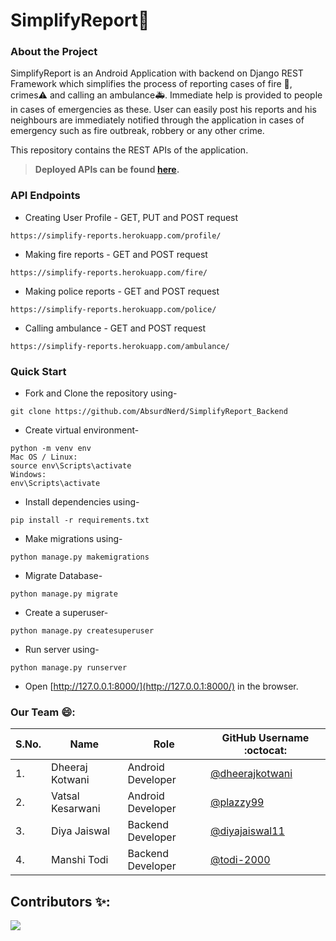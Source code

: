 # SimplifyReport📢

### About the Project
SimplifyReport is an Android Application with backend on Django REST Framework which simplifies the process of reporting cases of fire 🧯, crimes⚠️ and calling an ambulance🚑.
Immediate help is provided to people in cases of emergencies as these. User can easily post his reports and his neighbours are immediately notified through the application in cases of emergency such as fire outbreak, robbery or any other crime. 

This repository contains the REST APIs of the application.
> **Deployed APIs can be found [here](https://simplify-reports.herokuapp.com/).**

 ### API Endpoints
 - Creating User Profile - GET, PUT and POST request
```
https://simplify-reports.herokuapp.com/profile/
```
- Making fire reports - GET and POST request
```
https://simplify-reports.herokuapp.com/fire/
```
- Making police reports - GET and POST request
```
https://simplify-reports.herokuapp.com/police/
```
- Calling ambulance - GET and POST request
```
https://simplify-reports.herokuapp.com/ambulance/
```
 
 
### Quick Start

- Fork and Clone the repository using-
```
git clone https://github.com/AbsurdNerd/SimplifyReport_Backend
```
- Create virtual environment-
```
python -m venv env
Mac OS / Linux:
source env\Scripts\activate
Windows:
env\Scripts\activate
```
- Install dependencies using-
```
pip install -r requirements.txt
```
- Make migrations using-
```
python manage.py makemigrations
```
- Migrate Database-
```
python manage.py migrate
```
- Create a superuser-
```
python manage.py createsuperuser
```
- Run server using-
```
python manage.py runserver
```
- Open [http://127.0.0.1:8000/](http://127.0.0.1:8000/) in the browser.


### Our Team 😄:

| S.No. | Name               | Role                      | GitHub Username :octocat:                              |
| ----- | ------------------ | ------------------------- | ----------------------------------------------------   |
| 1.    | Dheeraj Kotwani    | Android Developer         | [@dheerajkotwani](https://github.com/dheerajkotwani)   |
| 2.    | Vatsal Kesarwani   | Android Developer         | [@plazzy99](https://github.com/plazzy99)               |
| 3.    | Diya Jaiswal       | Backend Developer         | [@diyajaiswal11](https://github.com/diyajaiswal11)     |
| 4.    | Manshi Todi        | Backend Developer         | [@todi-2000](https://github.com/todi-2000)             |

## Contributors ✨:

<a href="https://github.com/AbsurdNerd/SimplifyReport_Backend/graphs/contributors">
  <img src="https://contrib.rocks/image?repo=AbsurdNerd/SimplifyReport_Backend" />
</a>

